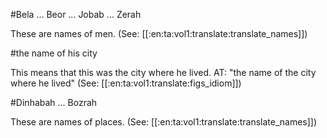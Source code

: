 #Bela ... Beor ... Jobab ... Zerah

These are names of men. (See: [[:en:ta:vol1:translate:translate_names]])

#the name of his city

This means that this was the city where he lived. AT: "the name of the city where he lived" (See: [[:en:ta:vol1:translate:figs_idiom]])

#Dinhabah ... Bozrah

These are names of places. (See: [[:en:ta:vol1:translate:translate_names]])